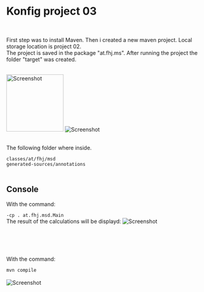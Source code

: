 # Konfig project 03
<br>

First step was to install Maven.
Then i created a new maven project.
Local storage location is project 02.
<br>
The project is saved in the package "at.fhj.ms".
After running the project the folder "target" was created.

<br>
<img src="resources/picture1.PNG" alt="Screenshot" width = 150px>
<img src="resources/target.PNG" alt="Screenshot">
<br><br>

The following folder where inside.

```classes/at/fhj/msd```
<br>
```generated-sources/annotations```
<br><br>

## Console


With the command:
<br>

```-cp . at.fhj.msd.Main```
<br>
The result of the calculations will be displayd:
<img src="media/console.PNG" alt="Screenshot">


<br><br><br><br>
With the command:

```mvn compile```
<br><br>
<img src="media/mvn.PNG" alt="Screenshot">

